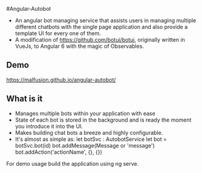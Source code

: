 #Angular-Autobot
- An angular bot managing service that assists users in managing multiple different chatbots with the single page application and also provide a template UI for every one of them.
- A modification of https://github.com/botui/botui, originally written in VueJs, to Angular 6 with the magic of Observables.

## Demo
https://malfusion.github.io/angular-autobot/

## What is it

- Manages multiple bots within your application with ease
- State of each bot is stored in the background and is ready the moment you introduce it into the UI.
- Makes building chat bots a breeze and highly configurable.
- It's almost as simple as:
  let botSvc : AutobotService
  let bot = botSvc.bot(id)
  bot.addMessage(Message or 'message')
  bot.addAction('actionName', {}, {})

For demo usage build the application using ng serve.
